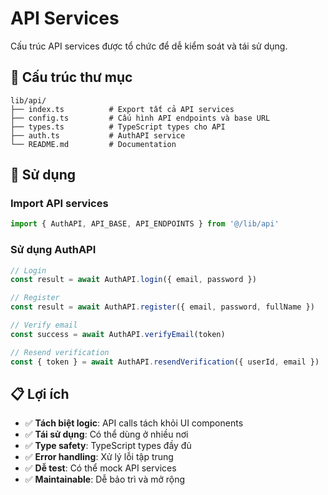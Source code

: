 # API Services

Cấu trúc API services được tổ chức để dễ kiểm soát và tái sử dụng.

## 📁 Cấu trúc thư mục

```
lib/api/
├── index.ts          # Export tất cả API services
├── config.ts         # Cấu hình API endpoints và base URL
├── types.ts          # TypeScript types cho API
├── auth.ts           # AuthAPI service
└── README.md         # Documentation
```

## 🔧 Sử dụng

### Import API services
```typescript
import { AuthAPI, API_BASE, API_ENDPOINTS } from '@/lib/api'
```

### Sử dụng AuthAPI
```typescript
// Login
const result = await AuthAPI.login({ email, password })

// Register  
const result = await AuthAPI.register({ email, password, fullName })

// Verify email
const success = await AuthAPI.verifyEmail(token)

// Resend verification
const { token } = await AuthAPI.resendVerification({ userId, email })
```

## 📋 Lợi ích

- ✅ **Tách biệt logic**: API calls tách khỏi UI components
- ✅ **Tái sử dụng**: Có thể dùng ở nhiều nơi
- ✅ **Type safety**: TypeScript types đầy đủ
- ✅ **Error handling**: Xử lý lỗi tập trung
- ✅ **Dễ test**: Có thể mock API services
- ✅ **Maintainable**: Dễ bảo trì và mở rộng

